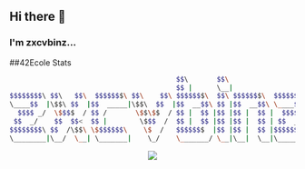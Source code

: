 ## Hi there 👋
### I'm zxcvbinz...
##42Ecole Stats
```bash
                                         $$\       $$\                     
                                         $$ |      \__|                    
$$$$$$$$\ $$\   $$\  $$$$$$$\ $$\    $$\ $$$$$$$\  $$\ $$$$$$$\  $$$$$$$$\ 
\____$$  |\$$\ $$  |$$  _____|\$$\  $$  |$$  __$$\ $$ |$$  __$$\ \____$$  |
  $$$$ _/  \$$$$  / $$ /       \$$\$$  / $$ |  $$ |$$ |$$ |  $$ |  $$$$ _/ 
 $$  _/    $$  $$<  $$ |        \$$$  /  $$ |  $$ |$$ |$$ |  $$ | $$  _/   
$$$$$$$$\ $$  /\$$\ \$$$$$$$\    \$  /   $$$$$$$  |$$ |$$ |  $$ |$$$$$$$$\ 
\________|\__/  \__| \_______|    \_/    \_______/ \__|\__|  \__|\________|
```                                                                                               
<p align="center">
	<img align="center" src="https://badge42.herokuapp.com/api/stats/dlanotte"/>
</p>

